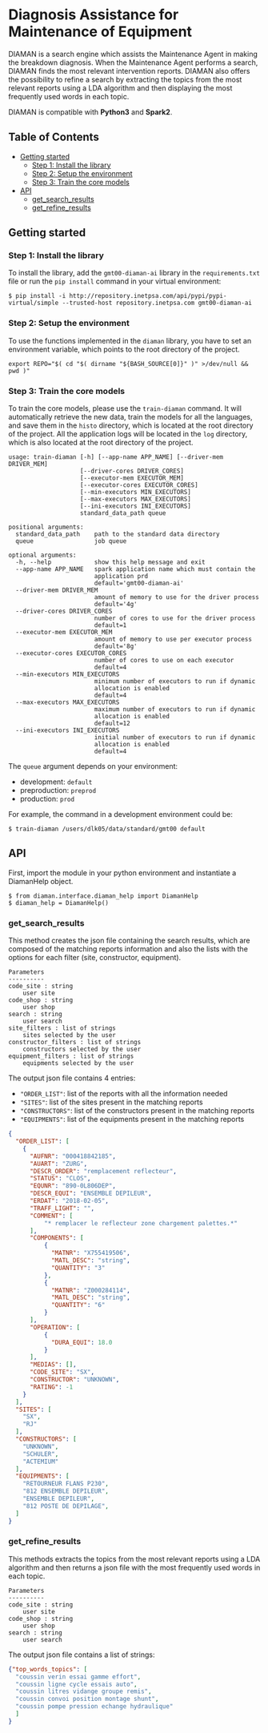 # Diagnosis Assistance for Maintenance of Equipment

DIAMAN is a search engine which assists the Maintenance Agent in making the
breakdown diagnosis. When the Maintenance Agent performs a search, DIAMAN finds
the most relevant intervention reports.
DIAMAN also offers the possibility to refine a search by extracting the topics
from the most relevant reports using a LDA algorithm and then displaying the
most frequently used words in each topic.

DIAMAN is compatible with **Python3** and **Spark2**.


## Table of Contents

<!--ts-->
   * [Getting started](#getting-started)
      * [Step 1: Install the library](#step1)
      * [Step 2: Setup the environment](#step2)
      * [Step 3: Train the core models](#step3)
   * [API](#api)
      * [get_search_results](#search-results)
      * [get_refine_results](#refine-results)
<!--te-->


## Getting started

<a name="step1"></a>
### Step 1: Install the library

To install the library, add the `gmt00-diaman-ai` library in the `requirements.txt` file
or run the `pip install` command in your virtual environment:
```
$ pip install -i http://repository.inetpsa.com/api/pypi/pypi-virtual/simple --trusted-host repository.inetpsa.com gmt00-diaman-ai
```

<a name="step2"></a>
### Step 2: Setup the environment

To use the functions implemented in the `diaman` library, you have to set an
environment variable, which points to the root directory of the project.
```
export REPO="$( cd "$( dirname "${BASH_SOURCE[0]}" )" >/dev/null && pwd )"
```

<a name="step3"></a>
### Step 3: Train the core models

To train the core models, please use the `train-diaman` command.
It will automatically retrieve the new data, train the models for all the
languages, and save them in the `histo` directory, which is located at the root
directory of the project. All the application logs will be located in the `log`
directory, which is also located at the root directory of the project.

```
usage: train-diaman [-h] [--app-name APP_NAME] [--driver-mem DRIVER_MEM]
                    [--driver-cores DRIVER_CORES]
                    [--executor-mem EXECUTOR_MEM]
                    [--executor-cores EXECUTOR_CORES]
                    [--min-executors MIN_EXECUTORS]
                    [--max-executors MAX_EXECUTORS]
                    [--ini-executors INI_EXECUTORS]
                    standard_data_path queue

positional arguments:
  standard_data_path    path to the standard data directory
  queue                 job queue

optional arguments:
  -h, --help            show this help message and exit
  --app-name APP_NAME   spark application name which must contain the
                        application prd
                        default='gmt00-diaman-ai'
  --driver-mem DRIVER_MEM
                        amount of memory to use for the driver process
                        default='4g'
  --driver-cores DRIVER_CORES
                        number of cores to use for the driver process
                        default=1
  --executor-mem EXECUTOR_MEM
                        amount of memory to use per executor process
                        default='8g'
  --executor-cores EXECUTOR_CORES
                        number of cores to use on each executor
                        default=4
  --min-executors MIN_EXECUTORS
                        minimum number of executors to run if dynamic
                        allocation is enabled
                        default=4
  --max-executors MAX_EXECUTORS
                        maximum number of executors to run if dynamic
                        allocation is enabled
                        default=12
  --ini-executors INI_EXECUTORS
                        initial number of executors to run if dynamic
                        allocation is enabled
                        default=4
```

The `queue` argument depends on your environment:
- development: `default`
- preproduction: `preprod`
- production: `prod`

For example, the command in a development environment could be:
```
$ train-diaman /users/dlk05/data/standard/gmt00 default
```


## API

First, import the module in your python environment and instantiate a
DiamanHelp object.
```
$ from diaman.interface.diaman_help import DiamanHelp
$ diaman_help = DiamanHelp()
```

<a name="search-results"></a>
### get_search_results

This method creates the json file containing the search results, which are
composed of the matching reports information and also the lists with the
options for each filter (site, constructor, equipment).

```
Parameters
----------
code_site : string
    user site
code_shop : string
    user shop
search : string
    user search
site_filters : list of strings
    sites selected by the user
constructor_filters : list of strings
    constructors selected by the user
equipment_filters : list of strings
    equipments selected by the user
```

The output json file contains 4 entries:
  - `"ORDER_LIST"`: list of the reports with all the information needed
  - `"SITES"`: list of the sites present in the matching reports
  - `"CONSTRUCTORS"`: list of the constructors present in the matching reports
  - `"EQUIPMENTS"`: list of the equipments present in the matching reports

```json
{
  "ORDER_LIST": [
    {
      "AUFNR": "000418842185",
      "AUART": "ZURG",
      "DESCR_ORDER": "remplacement reflecteur",
      "STATUS": "CLOS",
      "EQUNR": "890-0L806DEP",
      "DESCR_EQUI": "ENSEMBLE DEPILEUR",
      "ERDAT": "2018-02-05",
      "TRAFF_LIGHT": "",
      "COMMENT": [
          "* remplacer le reflecteur zone chargement palettes.*"
      ],
      "COMPONENTS": [
          {
            "MATNR": "X755419506",
            "MATL_DESC": "string",
            "QUANTITY": "3"
          },
          {
            "MATNR": "Z000284114",
            "MATL_DESC": "string",
            "QUANTITY": "6"
          }
      ],
      "OPERATION": [
          {
            "DURA_EQUI": 18.0
          }
      ],
      "MEDIAS": [],
      "CODE_SITE": "SX",
      "CONSTRUCTOR": "UNKNOWN",
      "RATING": -1
    }
  ],
  "SITES": [
    "SX",
    "RJ"
  ],
  "CONSTRUCTORS": [
    "UNKNOWN",
    "SCHULER",
    "ACTEMIUM"
  ],
  "EQUIPMENTS": [
    "RETOURNEUR FLANS P230",
    "812 ENSEMBLE DEPILEUR",
    "ENSEMBLE DEPILEUR",
    "812 POSTE DE DEPILAGE",
  ]
}
```

<a name="refine-results"></a>
### get_refine_results

This methods extracts the topics from the most relevant reports using a LDA
algorithm and then returns a json file with the most frequently used words
in each topic.

```
Parameters
----------
code_site : string
    user site
code_shop : string
    user shop
search : string
    user search
```

The output json file contains a list of strings:
```json
{"top_words_topics": [
  "coussin verin essai gamme effort",
  "coussin ligne cycle essais auto",
  "coussin litres vidange groupe remis",
  "coussin convoi position montage shunt",
  "coussin pompe pression echange hydraulique"
  ]
}
```

